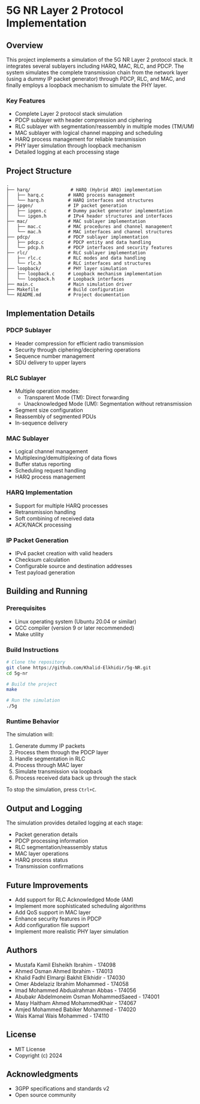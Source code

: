 # 5G NR Layer 2 Protocol Implementation

## Overview
This project implements a simulation of the 5G NR Layer 2 protocol stack. It integrates several sublayers including HARQ, MAC, RLC, and PDCP. The system simulates the complete transmission chain from the network layer (using a dummy IP packet generator) through PDCP, RLC, and MAC, and finally employs a loopback mechanism to simulate the PHY layer.

### Key Features
- Complete Layer 2 protocol stack simulation
- PDCP sublayer with header compression and ciphering
- RLC sublayer with segmentation/reassembly in multiple modes (TM/UM)
- MAC sublayer with logical channel mapping and scheduling
- HARQ process management for reliable transmission
- PHY layer simulation through loopback mechanism
- Detailed logging at each processing stage

## Project Structure
```
.
├── harq/               # HARQ (Hybrid ARQ) implementation
│   ├── harq.c         # HARQ process management
│   └── harq.h         # HARQ interfaces and structures
├── ipgen/             # IP packet generation
│   ├── ipgen.c        # Dummy packet generator implementation
│   └── ipgen.h        # IPv4 header structures and interfaces
├── mac/               # MAC sublayer implementation
│   ├── mac.c          # MAC procedures and channel management
│   └── mac.h          # MAC interfaces and channel structures
├── pdcp/              # PDCP sublayer implementation
│   ├── pdcp.c         # PDCP entity and data handling
│   └── pdcp.h         # PDCP interfaces and security features
├── rlc/               # RLC sublayer implementation
│   ├── rlc.c          # RLC modes and data handling
│   └── rlc.h          # RLC interfaces and structures
├── loopback/          # PHY layer simulation
│   ├── loopback.c     # Loopback mechanism implementation
│   └── loopback.h     # Loopback interfaces
├── main.c             # Main simulation driver
├── Makefile           # Build configuration
└── README.md          # Project documentation
```

## Implementation Details

### PDCP Sublayer
- Header compression for efficient radio transmission
- Security through ciphering/deciphering operations
- Sequence number management
- SDU delivery to upper layers

### RLC Sublayer
- Multiple operation modes:
  - Transparent Mode (TM): Direct forwarding
  - Unacknowledged Mode (UM): Segmentation without retransmission
- Segment size configuration
- Reassembly of segmented PDUs
- In-sequence delivery

### MAC Sublayer
- Logical channel management
- Multiplexing/demultiplexing of data flows
- Buffer status reporting
- Scheduling request handling
- HARQ process management

### HARQ Implementation
- Support for multiple HARQ processes
- Retransmission handling
- Soft combining of received data
- ACK/NACK processing

### IP Packet Generation
- IPv4 packet creation with valid headers
- Checksum calculation
- Configurable source and destination addresses
- Test payload generation

## Building and Running

### Prerequisites
- Linux operating system (Ubuntu 20.04 or similar)
- GCC compiler (version 9 or later recommended)
- Make utility

### Build Instructions
```bash
# Clone the repository
git clone https://github.com/Khalid-Elkhidir/5g-NR.git
cd 5g-nr

# Build the project
make

# Run the simulation
./5g
```

### Runtime Behavior
The simulation will:
1. Generate dummy IP packets
2. Process them through the PDCP layer
3. Handle segmentation in RLC
4. Process through MAC layer
5. Simulate transmission via loopback
6. Process received data back up through the stack

To stop the simulation, press `Ctrl+C`.

## Output and Logging
The simulation provides detailed logging at each stage:
- Packet generation details
- PDCP processing information
- RLC segmentation/reassembly status
- MAC layer operations
- HARQ process status
- Transmission confirmations

## Future Improvements
- Add support for RLC Acknowledged Mode (AM)
- Implement more sophisticated scheduling algorithms
- Add QoS support in MAC layer
- Enhance security features in PDCP
- Add configuration file support
- Implement more realistic PHY layer simulation

## Authors
- Mustafa Kamil Elsheikh Ibrahim - 174098
- Ahmed Osman Ahmed Ibrahim - 174013
- Khalid Fadhl Elmargi Bakhit Elkhidir - 174030
- Omer Abdelaziz Ibrahim Mohammed - 174058
- Imad Mohammed Abdualrahman Abbas - 174056
- Abubakr Abdelmoneim Osman MohammedSaeed - 174001
- Masy Haitham Ahmed MohammedKhair - 174067
- Amjed Mohammed Babiker Mohammed - 174020
- Wais Kamal Wais Mohammed - 174110

## License
- MIT License
- Copyright (c) 2024    

## Acknowledgments
- 3GPP specifications and standards v2
- Open source community
